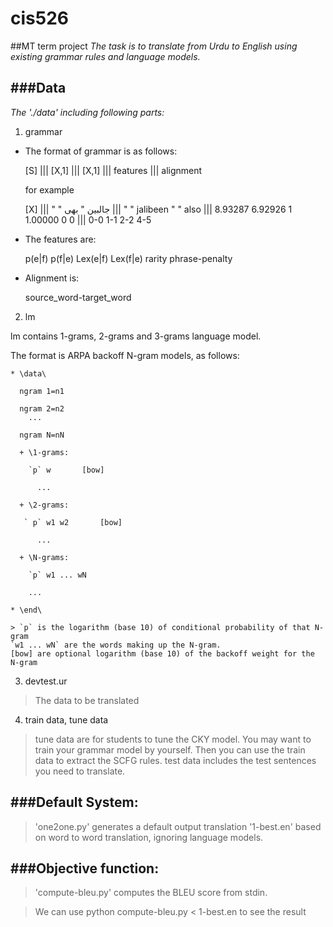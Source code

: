 # cis526
##MT term project
_The task is to translate from Urdu to English using existing grammar rules and language models._

###Data
-----
_The './data' including following parts:_

1. grammar

  * The format of grammar is as follows:
  
      [S] ||| [X,1] ||| [X,1] ||| features ||| alignment

      for example
  
      [X] ||| " " جالبین " بھی ||| " " jalibeen " " also ||| 8.93287 6.92926 1 1.00000 0 0 ||| 0-0 1-1 2-2 4-5

  * The features are:
  
      p(e|f) p(f|e) Lex(e|f) Lex(f|e) rarity phrase-penalty

  * Alignment is:
  
      source_word-target_word


2. lm

  lm contains 1-grams, 2-grams and 3-grams language model. 

  The format is ARPA backoff N-gram models, as follows:

    * \data\
     
      ngram 1=n1
      
      ngram 2=n2
        ...
        
      ngram N=nN

      + \1-grams:

        `p`	w		[bow]
          
          ...

      + \2-grams:

       ` p`	w1 w2		[bow]
          
          ...

      + \N-grams:
        
        `p`	w1 ... wN
        
        ...

    * \end\

    > `p` is the logarithm (base 10) of conditional probability of that N-gram
    `w1 ... wN` are the words making up the N-gram.
    [bow] are optional logarithm (base 10) of the backoff weight for the N-gram

3. devtest.ur

  > The data to be translated

4. train data, tune data

  > tune data are for students to tune the CKY model. 
  You may want to train your grammar model by yourself. Then you can use the train data to extract the SCFG rules.
  test data includes the test sentences you need to translate.



###Default System:
----
> 'one2one.py' generates a default output translation '1-best.en' based on word to word translation, ignoring language models.



###Objective function:
----
> 'compute-bleu.py' computes the BLEU score from stdin. 

> We can use
	python compute-bleu.py < 1-best.en 
to see the result
